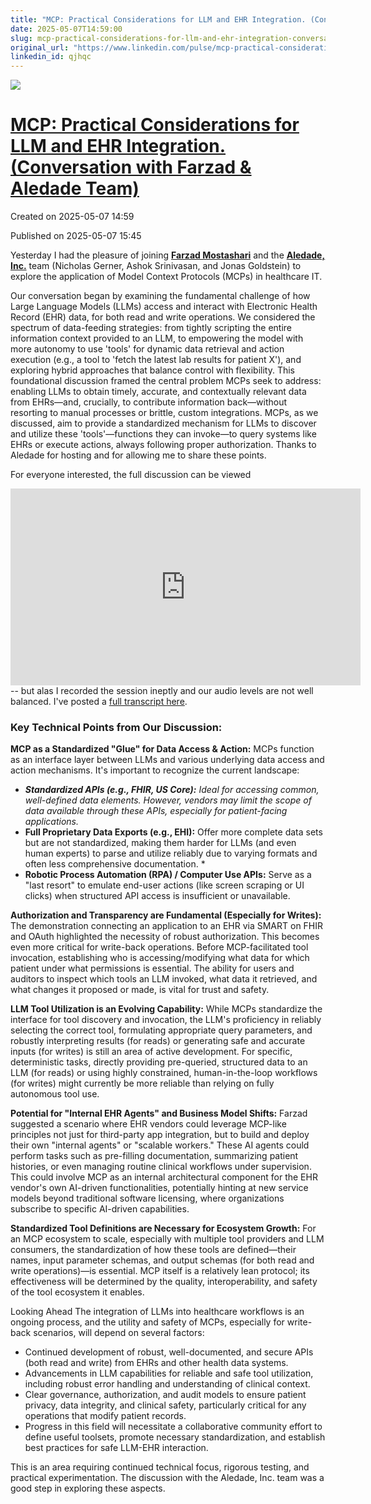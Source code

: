 ```yaml
---
title: "MCP: Practical Considerations for LLM and EHR Integration. (Conversation with Farzad &amp; Aledade Team)"
date: 2025-05-07T14:59:00
slug: mcp-practical-considerations-for-llm-and-ehr-integration-conversation-with-farzad-aledade-team
original_url: "https://www.linkedin.com/pulse/mcp-practical-considerations-llm-ehr-integration-team-josh-mandel-md-qjhqc"
linkedin_id: qjhqc
---
```

![](https://media.licdn.com/mediaD5612AQEHwYKg2NnmtQ)

[MCP: Practical Considerations for LLM and EHR Integration. (Conversation with Farzad & Aledade Team)](/posts/mcp-practical-considerations-for-llm-and-ehr-integration-conversation-with-farzad-aledade-team)
=============================================================================================================================================================================================================

Created on 2025-05-07 14:59

Published on 2025-05-07 15:45

Yesterday I had the pleasure of joining [**Farzad Mostashari**](https://www.linkedin.com/in/ACoAAAAH7jcB1ePZlK0k2Bwyg5jPtD8zKviPjU8?miniProfileUrn=urn%3Ali%3Afs_miniProfile%3AACoAAAAH7jcB1ePZlK0k2Bwyg5jPtD8zKviPjU8) and the [**Aledade, Inc.**](https://www.linkedin.com/company/aledade/) team (Nicholas Gerner, Ashok Srinivasan, and Jonas Goldstein) to explore the application of Model Context Protocols (MCPs) in healthcare IT.

Our conversation began by examining the fundamental challenge of how Large Language Models (LLMs) access and interact with Electronic Health Record (EHR) data, for both read and write operations. We considered the spectrum of data-feeding strategies: from tightly scripting the entire information context provided to an LLM, to empowering the model with more autonomy to use 'tools' for dynamic data retrieval and action execution (e.g., a tool to 'fetch the latest lab results for patient X'), and exploring hybrid approaches that balance control with flexibility. This foundational discussion framed the central problem MCPs seek to address: enabling LLMs to obtain timely, accurate, and contextually relevant data from EHRs—and, crucially, to contribute information back—without resorting to manual processes or brittle, custom integrations. MCPs, as we discussed, aim to provide a standardized mechanism for LLMs to discover and utilize these 'tools'—functions they can invoke—to query systems like EHRs or execute actions, always following proper authorization. Thanks to Aledade for hosting and for allowing me to share these points.

For everyone interested, the full discussion can be viewed <div class="youtube-embed"><iframe width="560" height="315" src="https://www.youtube.com/embed/AMPuz56qhx4" title="YouTube video player" frameborder="0" allow="accelerometer; autoplay; clipboard-write; encrypted-media; gyroscope; picture-in-picture" allowfullscreen></iframe></div> -- but alas I recorded the session ineptly and our audio levels are not well balanced. I've posted a [full transcript here](https://gist.github.com/jmandel/1d80316cddaaa3b45c14cb9a825f2c8a#file-transcript-md).

### Key Technical Points from Our Discussion:

**MCP as a Standardized "Glue" for Data Access & Action:** MCPs function as an interface layer between LLMs and various underlying data access and action mechanisms. It's important to recognize the current landscape:

* ***Standardized APIs (e.g., FHIR, US Core):*** *Ideal for accessing common, well-defined data elements. However, vendors may limit the scope of data available through these APIs, especially for patient-facing applications.*
* **Full Proprietary Data Exports (e.g., EHI):** Offer more complete data sets but are not standardized, making them harder for LLMs (and even human experts) to parse and utilize reliably due to varying formats and often less comprehensive documentation. \*
* **Robotic Process Automation (RPA) / Computer Use APIs:** Serve as a "last resort" to emulate end-user actions (like screen scraping or UI clicks) when structured API access is insufficient or unavailable.

**Authorization and Transparency are Fundamental (Especially for Writes):** The demonstration connecting an application to an EHR via SMART on FHIR and OAuth highlighted the necessity of robust authorization. This becomes even more critical for write-back operations. Before MCP-facilitated tool invocation, establishing who is accessing/modifying what data for which patient under what permissions is essential. The ability for users and auditors to inspect which tools an LLM invoked, what data it retrieved, and what changes it proposed or made, is vital for trust and safety.

**LLM Tool Utilization is an Evolving Capability:** While MCPs standardize the interface for tool discovery and invocation, the LLM's proficiency in reliably selecting the correct tool, formulating appropriate query parameters, and robustly interpreting results (for reads) or generating safe and accurate inputs (for writes) is still an area of active development. For specific, deterministic tasks, directly providing pre-queried, structured data to an LLM (for reads) or using highly constrained, human-in-the-loop workflows (for writes) might currently be more reliable than relying on fully autonomous tool use.

**Potential for "Internal EHR Agents" and Business Model Shifts:** Farzad suggested a scenario where EHR vendors could leverage MCP-like principles not just for third-party app integration, but to build and deploy their own "internal agents" or "scalable workers." These AI agents could perform tasks such as pre-filling documentation, summarizing patient histories, or even managing routine clinical workflows under supervision. This could involve MCP as an internal architectural component for the EHR vendor's own AI-driven functionalities, potentially hinting at new service models beyond traditional software licensing, where organizations subscribe to specific AI-driven capabilities.

**Standardized Tool Definitions are Necessary for Ecosystem Growth:** For an MCP ecosystem to scale, especially with multiple tool providers and LLM consumers, the standardization of how these tools are defined—their names, input parameter schemas, and output schemas (for both read and write operations)—is essential. MCP itself is a relatively lean protocol; its effectiveness will be determined by the quality, interoperability, and safety of the tool ecosystem it enables.

Looking Ahead The integration of LLMs into healthcare workflows is an ongoing process, and the utility and safety of MCPs, especially for write-back scenarios, will depend on several factors:

* Continued development of robust, well-documented, and secure APIs (both read and write) from EHRs and other health data systems.
* Advancements in LLM capabilities for reliable and safe tool utilization, including robust error handling and understanding of clinical context.
* Clear governance, authorization, and audit models to ensure patient privacy, data integrity, and clinical safety, particularly critical for any operations that modify patient records.
* Progress in this field will necessitate a collaborative community effort to define useful toolsets, promote necessary standardization, and establish best practices for safe LLM-EHR interaction.

This is an area requiring continued technical focus, rigorous testing, and practical experimentation. The discussion with the Aledade, Inc. team was a good step in exploring these aspects.